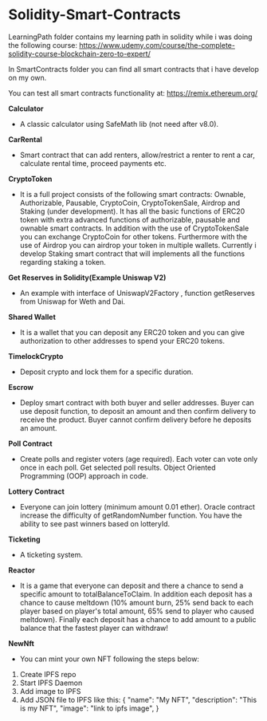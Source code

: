 # Solidity-Smart-Contracts

LearningPath folder contains my learning path in solidity while i was doing the following course:
https://www.udemy.com/course/the-complete-solidity-course-blockchain-zero-to-expert/

In SmartContracts folder you can find all smart contracts that i have develop on my own.

You can test all smart contracts functionality at: https://remix.ethereum.org/

**Calculator**
- A classic calculator using SafeMath lib (not need after v8.0).

**CarRental**
- Smart contract that can add renters,  allow/restrict a renter to rent a car, calculate rental time, proceed payments etc.

**CryptoToken**
- It is a full project consists of the following smart contracts: 
Ownable, Authorizable, Pausable, CryptoCoin, CryptoTokenSale, Airdrop and Staking (under development).
It has all the basic functions of ERC20 token with extra advanced functions of authorizable, pausable and ownable smart contracts.
In addition with the use of CryptoTokenSale you can exchange CryptoCoin for other tokens. Furthermore with the use of Airdrop you can airdrop your token in multiple wallets.
Currently i develop Staking smart contract that will implements all the functions regarding staking a token.

**Get Reserves in Solidity(Example Uniswap V2)**
- An example with interface of UniswapV2Factory , function getReserves from Uniswap for Weth and Dai.
 
**Shared Wallet**
- It is a wallet that you can deposit any ERC20 token and you can give authorization to other addresses to spend your ERC20 tokens.

**TimelockCrypto**
- Deposit crypto and lock them for a specific duration.

**Escrow**
- Deploy smart contract with both buyer and seller addresses. Buyer can use deposit function, to deposit an amount and then confirm delivery to receive the product.
Buyer cannot confirm delivery before he deposits an amount.

**Poll Contract**
- Create polls and register voters (age required). Each voter can vote only once in each poll. Get selected poll results. Object Oriented Programming (OOP) approach in code.

**Lottery Contract**
- Everyone can join lottery (minimum amount 0.01 ether). Oracle contract increase the difficulty of getRandomNumber function. You have the ability to see past winners based on lotteryId.

**Ticketing**
- A ticketing system.

**Reactor**
- It is a game that everyone can deposit and there a chance to send a specific amount to totalBalanceToClaim. 
In addition each deposit has a chance to cause meltdown (10% amount burn, 25% send back to each player based on player's total amount, 65% send to player who caused meltdown). Finally each deposit has a chance to add amount to a public balance that the fastest player can withdraw!

**NewNft**
- You can mint your own NFT following the steps below:
1) Create IPFS repo
2) Start IPFS Daemon
3) Add image to IPFS
4) Add JSON file to IPFS like this:
{
    "name": "My NFT",
    "description": "This is my NFT",
    "image": "link to ipfs image",
}
